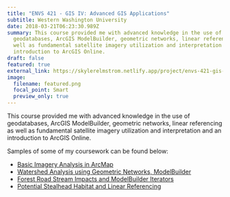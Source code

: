 ```yaml
---
title: "ENVS 421 - GIS IV: Advanced GIS Applications"
subtitle: Western Washington University
date: 2018-03-21T06:23:30.989Z
summary: This course provided me with advanced knowledge in the use of
  geodatabases, ArcGIS ModelBuilder, geometric networks, linear referencing as
  well as fundamental satellite imagery utilization and interpretation and an
  introduction to ArcGIS Online.
draft: false
featured: true
external_link: https://skylerelmstrom.netlify.app/project/envs-421-gis-iv-advanced-gis-applications/
image:
  filename: featured.png
  focal_point: Smart
  preview_only: true
---
```

This course provided me with advanced knowledge in the use of geodatabases, ArcGIS ModelBuilder, geometric networks, linear referencing as well as fundamental satellite imagery utilization and interpretation and an introduction to ArcGIS Online.

Samples of some of my coursework can be found below:

* [Basic Imagery Analysis in ArcMap](https://skylerelmstrom.netlify.app/post/basic-imagery-analysis-in-arcmap/)
* [](https://skylerelmstrom.netlify.app/post/vector-analysis-and-census-data/)[Watershed Analysis using Geometric Networks, ModelBuilder](https://skylerelmstrom.netlify.app/post/hydrology-and-watershed-analysis/)
* [Forest Road Stream Impacts and ModelBuilder Iterators](https://skylerelmstrom.netlify.app/post/forest-road-stream-impacts-and-modelbuilder-iterators/)
* [](https://skylerelmstrom.netlify.app/post/habitat-suitability-analysis-for-q-garryana-based-on-climate-projections/)[Potential Stealhead Habitat and Linear Referencing](https://skylerelmstrom.netlify.app/post/potential-stealhead-habitat-and-linear-referencing/)
